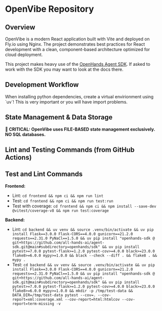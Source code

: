 # OpenVibe Repository

## Overview

OpenVibe is a modern React application built with Vite and deployed on Fly.io using Nginx. The project demonstrates best practices for React development with a clean, component-based architecture optimized for cloud deployment.

This project makes heavy use of the [OpenHands Agent SDK](https://github.com/All-Hands-AI/agent-sdk/). If asked to work with the SDK you may want to look at the docs there.

## Development Workflow

<IMPORTANT>
When installing python dependencies, create a virtual envirionment using `uv`! This is
very important or you will have import problems.
</IMPORTANT>

## State Management & Data Storage

**🚨 CRITICAL: OpenVibe uses FILE-BASED state management exclusively. NO SQL databases.**

## Lint and Testing Commands (from GitHub Actions)

## Test and Lint Commands

**Frontend:**
- Lint: `cd frontend && npm ci && npm run lint`
- Test: `cd frontend && npm ci && npm run test:run`
- Test with coverage: `cd frontend && npm ci && npm install --save-dev @vitest/coverage-v8 && npm run test:coverage`

**Backend:**
- Lint: `cd backend && uv venv && source .venv/bin/activate && uv pip install Flask==3.0.0 Flask-CORS==4.0.0 gunicorn==21.2.0 requests==2.31.0 PyNaCl==1.5.0 && uv pip install "openhands-sdk @ git+https://github.com/all-hands-ai/agent-sdk.git@main#subdirectory=openhands/sdk" && uv pip install pytest>=7.0.0 pytest-flask>=1.2.0 pytest-cov>=4.0.0 black>=23.0.0 flake8>=6.0.0 mypy>=1.0.0 && black --check --diff . && flake8 . && mypy .`
- Test: `cd backend && uv venv && source .venv/bin/activate && uv pip install Flask==3.0.0 Flask-CORS==4.0.0 gunicorn==21.2.0 requests==2.31.0 PyNaCl==1.5.0 && uv pip install "openhands-sdk @ git+https://github.com/all-hands-ai/agent-sdk.git@main#subdirectory=openhands/sdk" && uv pip install pytest>=7.0.0 pytest-flask>=1.2.0 pytest-cov>=4.0.0 black>=23.0.0 flake8>=6.0.0 mypy>=1.0.0 && mkdir -p /tmp/test-data && DATA_DIR=/tmp/test-data pytest --cov=. --cov-report=xml:coverage.xml --cov-report=html:htmlcov --cov-report=term-missing -v`
